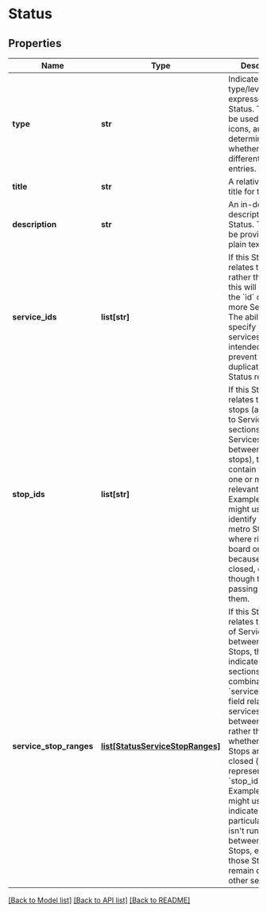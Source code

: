 # Status

## Properties
Name | Type | Description | Notes
------------ | ------------- | ------------- | -------------
**type** | **str** | Indicates the type/level/severity expressed by this Status. This can be used to choose icons, and determine whether to show different Status entries.  | value | description | | ----- | ----------- | | unknown | The type/severity of this status couldn&#x27;t be determined. Should be rare. May still populate &#x60;title&#x60; and &#x60;description&#x60;. | | no_issues | No known issues that would affect travel over the specified services and/or stops. May still populate &#x60;title&#x60; and &#x60;description&#x60;. | | travel_affected | Travel over the specified services and/or stops may be delayed or otherwise affected. | | travel_prevented | Travel over the specified services and/or stops may not be possible. |  | 
**title** | **str** | A relatively short title for the Status. | [optional] 
**description** | **str** | An in-depth description of the Status. This will be provided as plain text. | [optional] 
**service_ids** | **list[str]** | If this Status relates to Services rather than Stops, this will contain the &#x60;id&#x60; of one or more Services. The ability to specify multiple services is intended to prevent needless duplication of Status reporting.  | [optional] 
**stop_ids** | **list[str]** | If this Status relates to specific stops (as opposed to Services, or sections of Services running between specific stops), this will contain the &#x60;id&#x60; of one or more relevant Stops.  Example: A Status might use this to identify specific metro Stops where riders can&#x27;t board or alight because they&#x27;re closed, even though trains are passing through them.  | [optional] 
**service_stop_ranges** | [**list[StatusServiceStopRanges]**](StatusServiceStopRanges.md) | If this Status relates to sections of Services between different Stops, this will indicate which sections, in combination with &#x60;service_ids&#x60;. This field relates to services traveling between Stops, rather than whether or not the Stops are open or closed (which is represented by &#x60;stop_ids&#x60;).  Example: A Status might use this to indicate that a particular train isn&#x27;t running between a set of Stops, even if those Stops remain open for other services.  | [optional] 

[[Back to Model list]](../README.md#documentation-for-models) [[Back to API list]](../README.md#documentation-for-api-endpoints) [[Back to README]](../README.md)

